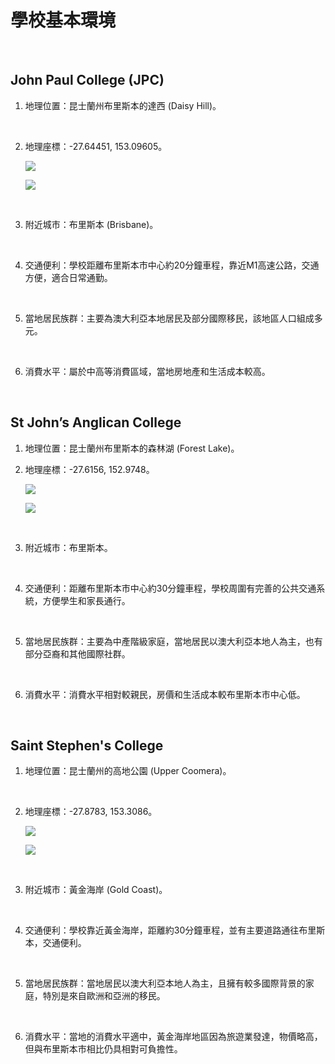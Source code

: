 # 學校基本環境

<br>

## John Paul College (JPC)

1. 地理位置：昆士蘭州布里斯本的達西 (Daisy Hill)。

<br>

2. 地理座標：-27.64451, 153.09605。

    ![](images/img_01.png)

    ![](images/img_04.png)

<br>

3. 附近城市：布里斯本 (Brisbane)。

<br>

4. 交通便利：學校距離布里斯本市中心約20分鐘車程，靠近M1高速公路，交通方便，適合日常通勤。

<br>

5. 當地居民族群：主要為澳大利亞本地居民及部分國際移民，該地區人口組成多元。

<br>

6. 消費水平：屬於中高等消費區域，當地房地產和生活成本較高。

<br>

## St John’s Anglican College

1. 地理位置：昆士蘭州布里斯本的森林湖 (Forest Lake)。

2. 地理座標：-27.6156, 152.9748。

    ![](images/img_02.png)

    ![](images/img_05.png)

<br>

3. 附近城市：布里斯本。

<br>

4. 交通便利：距離布里斯本市中心約30分鐘車程，學校周圍有完善的公共交通系統，方便學生和家長通行。

<br>

5. 當地居民族群：主要為中產階級家庭，當地居民以澳大利亞本地人為主，也有部分亞裔和其他國際社群。

<br>

6. 消費水平：消費水平相對較親民，房價和生活成本較布里斯本市中心低。

<br>

## Saint Stephen's College

1. 地理位置：昆士蘭州的高地公園 (Upper Coomera)。

<br>

2. 地理座標：-27.8783, 153.3086。

    ![](images/img_03.png)

    ![](images/img_06.png)

<br>

3. 附近城市：黃金海岸 (Gold Coast)。

<br>

4. 交通便利：學校靠近黃金海岸，距離約30分鐘車程，並有主要道路通往布里斯本，交通便利。

<br>

5. 當地居民族群：當地居民以澳大利亞本地人為主，且擁有較多國際背景的家庭，特別是來自歐洲和亞洲的移民。

<br>

6. 消費水平：當地的消費水平適中，黃金海岸地區因為旅遊業發達，物價略高，但與布里斯本市相比仍具相對可負擔性。

<br>
